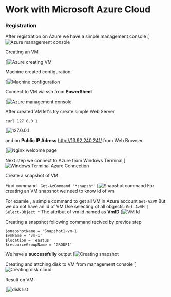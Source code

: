 # Work with Microsoft Azure Cloud  

### Registration

After registration on Azure we have a simple management console
[![Azure management console](/image/Screenshot_1.png)

Creating an VM

[![Azure creating VM](/image/Screenshot_2.png)

Machine created configuration:

[![Machine configuration](/image/Screenshot_3.png)

Connect to VM via ssh from **PowerSheel**

[![Azure management console](/image/Screenshot_4.png)


After created VM let's try create simple Web Server 

`curl 127.0.0.1`

[![127.0.0.1](/image/Screenshot_5.png)

and on **Public IP Adress** http://13.92.240.241/ from Web Browser

[![Nginx welcome page](/image/Screenshot_6.png)

Next step we connect to Azure from Windows Terminal
[![Windows Terminal Azure Connection](/image/Screenshot_7.png)


Create a snapshot of VM

Find command 
` Get-AzCommand '*snapsh*'`
[![Snapshot command](/image/Screenshot_8.png)
For creating an VM snapshot we need to know id of vm

For examle , a simple command to get all VM in Azure account
`Get-AzVM`
But we do not have an id of VM
Use selecting of all obgects:
`Get-AzVM | Select-Object *`
The attribut of vm id named as **VmID**
[![VM Id](/image/Screenshot_9.png)

Creating a snapshot following command recived by previos step
```
$snapshotName = 'Snapshot1-vm-1'
$vmName = 'vm-1'
$location = 'eastus'
$resourceGroupName = 'GROUP1'
```

We have a **successfully** output
[![Creating snapshot](/image/Screenshot_10.png)


Creating and attching disk to VM from management console
[![Creating disk cloud](/image/Screenshot_11.png)

Result on VM:

[![disk list](/image/Screenshot_12.png)
